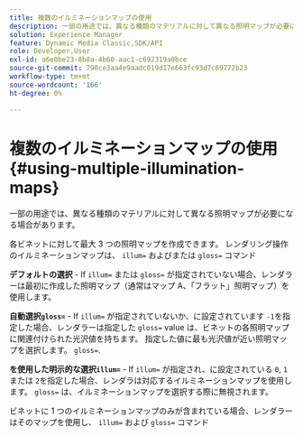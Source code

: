 ```yaml
---
title: 複数のイルミネーションマップの使用
description: 一部の用途では、異なる種類のマテリアルに対して異なる照明マップが必要になる場合があります。
solution: Experience Manager
feature: Dynamic Media Classic,SDK/API
role: Developer,User
exl-id: a6e0be23-8b8a-4b60-aac1-c692319a0bce
source-git-commit: 790ce3aa4e9aadc019d17e663fc93d7c69772b23
workflow-type: tm+mt
source-wordcount: '166'
ht-degree: 0%

---
```


# 複数のイルミネーションマップの使用{#using-multiple-illumination-maps}

一部の用途では、異なる種類のマテリアルに対して異なる照明マップが必要になる場合があります。

各ビネットに対して最大 3 つの照明マップを作成できます。 レンダリング操作のイルミネーションマップは、 `illum=` およびまたは `gloss=` コマンド

**デフォルトの選択** - If `illum=` または `gloss=` が指定されていない場合、レンダラーは最初に作成した照明マップ（通常はマップ A、「フラット」照明マップ）を使用します。

**自動選択`gloss=`** - If `illum=` が指定されていないか、に設定されています `-1`を指定した場合、レンダラーは指定した `gloss=` value は、ビネットの各照明マップに関連付けられた光沢値を持ちます。 指定した値に最も光沢値が近い照明マップを選択します。 `gloss=`.

**を使用した明示的な選択`illum=`** - If `illum=` が指定され、に設定されている `0`, `1`または `2`を指定した場合、レンダラは対応するイルミネーションマップを使用します。 `gloss=` は、イルミネーションマップを選択する際に無視されます。

ビネットに 1 つのイルミネーションマップのみが含まれている場合、レンダラーはそのマップを使用し、 `illum=` および `gloss=` コマンド
